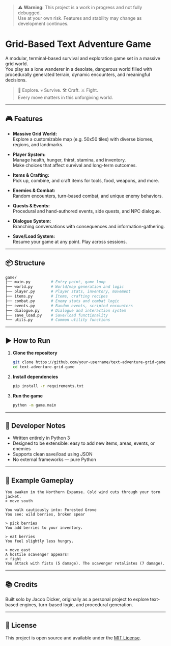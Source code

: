> ⚠️ **Warning:** This project is a work in progress and not fully debugged.  
> Use at your own risk. Features and stability may change as development continues.

# Grid-Based Text Adventure Game

A modular, terminal-based survival and exploration game set in a massive grid world.  
You play as a lone wanderer in a desolate, dangerous world filled with procedurally generated terrain, dynamic encounters, and meaningful decisions.

> 🧭 Explore. 💀 Survive. 🛠 Craft. ⚔ Fight.  
> Every move matters in this unforgiving world.

---

## 🎮 Features

- **Massive Grid World:**  
  Explore a customizable map (e.g. 50x50 tiles) with diverse biomes, regions, and landmarks.

- **Player System:**  
  Manage health, hunger, thirst, stamina, and inventory.  
  Make choices that affect survival and long-term outcomes.

- **Items & Crafting:**  
  Pick up, combine, and craft items for tools, food, weapons, and more.

- **Enemies & Combat:**  
  Random encounters, turn-based combat, and unique enemy behaviors.

- **Quests & Events:**  
  Procedural and hand-authored events, side quests, and NPC dialogue.

- **Dialogue System:**  
  Branching conversations with consequences and information-gathering.

- **Save/Load System:**  
  Resume your game at any point. Play across sessions.

---

## 📦 Structure

```bash
game/
├── main.py         # Entry point, game loop
├── world.py        # World/map generation and logic
├── player.py       # Player stats, inventory, movement
├── items.py        # Items, crafting recipes
├── combat.py       # Enemy stats and combat logic
├── events.py       # Random events, scripted encounters
├── dialogue.py     # Dialogue and interaction system
├── save_load.py    # Save/load functionality
└── utils.py        # Common utility functions
```

---

## ▶ How to Run

1. **Clone the repository**
   ```bash
   git clone https://github.com/your-username/text-adventure-grid-game.git
   cd text-adventure-grid-game
   ```

2. **Install dependencies**
   ```bash
   pip install -r requirements.txt
   ```

3. **Run the game**
   ```bash
   python -m game.main
   ```

---

## 🧠 Developer Notes

- Written entirely in Python 3
- Designed to be extensible: easy to add new items, areas, events, or enemies
- Supports clean save/load using JSON
- No external frameworks — pure Python

---

## 💬 Example Gameplay

```
You awaken in the Northern Expanse. Cold wind cuts through your torn jacket.
> move south

You walk cautiously into: Forested Grove
You see: wild berries, broken spear

> pick berries
You add berries to your inventory.

> eat berries
You feel slightly less hungry.

> move east
A hostile scavenger appears!
> fight
You attack with fists (5 damage). The scavenger retaliates (7 damage).
```

---

## 📚 Credits

Built solo by Jacob Dicker, originally as a personal project to explore text-based engines, turn-based logic, and procedural generation.

---

## 📜 License

This project is open source and available under the [MIT License](LICENSE).
